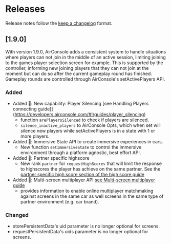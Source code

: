 <!--
AirConsole
@copyright 2024 by N-Dream AG, Switzerland. All rights reserved.
-->
<!-- markdownlint-disable MD024 -->

# Releases

Release notes follow the [keep a changelog](https://keepachangelog.com/en/1.0.0/) format.

## [1.9.0]

With version 1.9.0, AirConsole adds a consistent system to handle situations where players can not join in the middle of
an active session, limiting joining to the games player selection screen for example.
This is supported by the controller, informing new joining players that they can not join at the moment but can do so
after the current gameplay round has finished.
Gameplay rounds are controlled through AirConsole's setActivePlayers API.

### Added

- Added :gift_heart:: New capability: Player Silencing [see Handling Players connecting guide]](<https://developers.airconsole.com/#!/guides/player_silencing>)
  - function `arePlayersSilenced` to check if players are silenced.
  - `silence_inactive_players` to AirConsole Opts, which when set will silence new players while
    setActivePlayers is in a state with 1 or more players.
- Added :gift_heart:: Immersive State API to create immersive experiences in cars.
  - New function `setImmersiveState` to control the immersive environment through a platform agnostic, best effort API.
- Added :gift_heart:: Partner specific highscore
  - New rank `partner` for `requestHighScores` that will limit the response to highscores the player has achieve on the same partner. See the [partner specific high score section of the high score guide](https://developers.airconsole.com/#!/guides/highscore#partner)
- Added :gift_heart:: Multi-screen multiplayer API [see Multi-screen multiplayer guide](https://developers.airconsole.com/#!/guides/multiplayer)
  - provides information to enable online multiplayer matchmaking against screens in the same car as well screens in the same type of partner environment (e.g. car brand).

### Changed

- storePersistentData's uid parameter is no longer optional for screens.
- requestPersistentData's uids parameter is no longer optional for screens.
